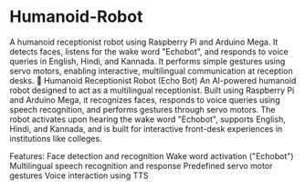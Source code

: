 # Humanoid-Robot
A humanoid receptionist robot using Raspberry Pi and Arduino Mega. It detects faces, listens for the wake word "Echobot", and responds to voice queries in English, Hindi, and Kannada. It performs simple gestures using servo motors, enabling interactive, multilingual communication at reception desks.
🤖 Humanoid Receptionist Robot (Echo Bot)
An AI-powered humanoid robot designed to act as a multilingual receptionist. Built using Raspberry Pi and Arduino Mega, it recognizes faces, responds to voice queries using speech recognition, and performs gestures through servo motors. The robot activates upon hearing the wake word "Echobot", supports English, Hindi, and Kannada, and is built for interactive front-desk experiences in institutions like colleges.

Features:
Face detection and recognition
Wake word activation ("Echobot")
Multilingual speech recognition and response
Predefined servo motor gestures
Voice interaction using TTS
